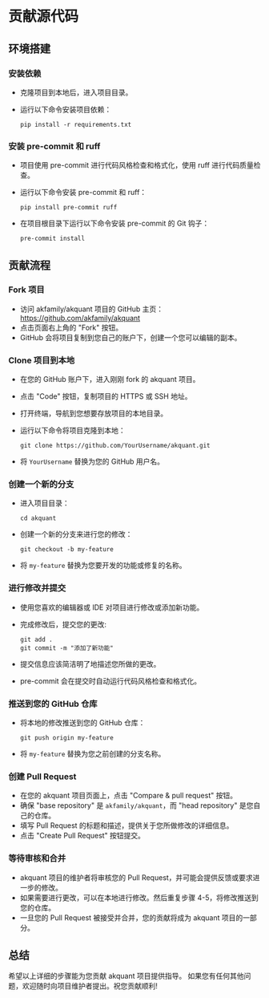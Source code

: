 # 贡献源代码

## 环境搭建

### 安装依赖

   - 克隆项目到本地后，进入项目目录。
   - 运行以下命令安装项目依赖：

     ```shell
     pip install -r requirements.txt
     ```

### 安装 pre-commit 和 ruff

   - 项目使用 pre-commit 进行代码风格检查和格式化，使用 ruff 进行代码质量检查。
   - 运行以下命令安装 pre-commit 和 ruff：

     ```shell
     pip install pre-commit ruff
     ```

   - 在项目根目录下运行以下命令安装 pre-commit 的 Git 钩子：
     ```shell
     pre-commit install
     ```

## 贡献流程

### Fork 项目

   - 访问 akfamily/akquant 项目的 GitHub 主页：https://github.com/akfamily/akquant
   - 点击页面右上角的 "Fork" 按钮。
   - GitHub 会将项目复制到您自己的账户下，创建一个您可以编辑的副本。

### Clone 项目到本地

   - 在您的 GitHub 账户下，进入刚刚 fork 的 akquant 项目。
   - 点击 "Code" 按钮，复制项目的 HTTPS 或 SSH 地址。
   - 打开终端，导航到您想要存放项目的本地目录。
   - 运行以下命令将项目克隆到本地：

     ```shell
     git clone https://github.com/YourUsername/akquant.git
     ```

   - 将 `YourUsername` 替换为您的 GitHub 用户名。

### 创建一个新的分支

   - 进入项目目录：

     ```shell
     cd akquant
     ```

   - 创建一个新的分支来进行您的修改：

     ```shell
     git checkout -b my-feature
     ```

   - 将 `my-feature` 替换为您要开发的功能或修复的名称。

### 进行修改并提交

   - 使用您喜欢的编辑器或 IDE 对项目进行修改或添加新功能。
   - 完成修改后，提交您的更改:

     ```shell
     git add .
     git commit -m "添加了新功能"
     ```

   - 提交信息应该简洁明了地描述您所做的更改。
   - pre-commit 会在提交时自动运行代码风格检查和格式化。

### 推送到您的 GitHub 仓库

   - 将本地的修改推送到您的 GitHub 仓库：

     ```shell
     git push origin my-feature
     ```

   - 将 `my-feature` 替换为您之前创建的分支名称。

### 创建 Pull Request

   - 在您的 akquant 项目页面上，点击 "Compare & pull request" 按钮。
   - 确保 "base repository" 是 `akfamily/akquant`，而 "head repository" 是您自己的仓库。
   - 填写 Pull Request 的标题和描述，提供关于您所做修改的详细信息。
   - 点击 "Create Pull Request" 按钮提交。

### 等待审核和合并

   - akquant 项目的维护者将审核您的 Pull Request，并可能会提供反馈或要求进一步的修改。
   - 如果需要进行更改，可以在本地进行修改。然后重复步骤 4-5，将修改推送到您的仓库。
   - 一旦您的 Pull Request 被接受并合并，您的贡献将成为 akquant 项目的一部分。

## 总结

希望以上详细的步骤能为您贡献 akquant 项目提供指导。
如果您有任何其他问题，欢迎随时向项目维护者提出。祝您贡献顺利!
